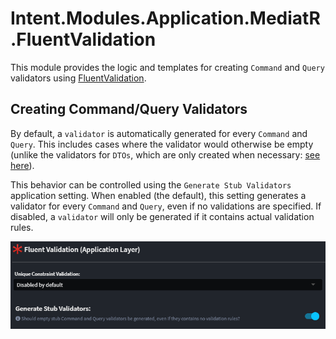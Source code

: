 # Intent.Modules.Application.MediatR.FluentValidation

This module provides the logic and templates for creating `Command` and `Query` validators using [FluentValidation](https://fluentvalidation.net/).

## Creating Command/Query Validators

By default, a `validator` is automatically generated for every `Command` and `Query`. This includes cases where the validator would otherwise be empty (unlike the validators for `DTOs`, which are only created when necessary: [see here](https://github.com/IntentArchitect/Intent.Modules.NET/blob/master/Modules/Intent.Modules.Application.FluentValidation.Dtos/docs/README.md#creating-dto-validators)).

This behavior can be controlled using the `Generate Stub Validators` application setting. When enabled (the default), this setting generates a validator for every `Command` and `Query`, even if no validations are specified. If disabled, a `validator` will only be generated if it contains actual validation rules.

![Stub Validators Setting](images/stub-validators.png)
